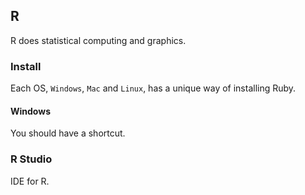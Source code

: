 ## R

R does statistical computing and graphics.  

### Install

Each OS, `Windows`, `Mac` and `Linux`, has a unique way of installing Ruby.  

#### Windows

You should have a shortcut.  

### R Studio

IDE for R.  
